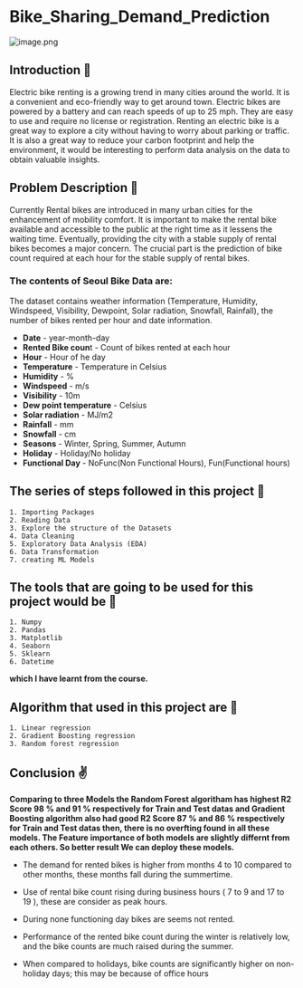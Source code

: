 # Bike_Sharing_Demand_Prediction

![image.png](https://d9hhrg4mnvzow.cloudfront.net/www.slugbikelife.org/giveaway/234e4595-e-bike-motion.gif)

## Introduction 📘
Electric bike renting is a growing trend in many cities around the world. It is a convenient and eco-friendly way to get around town. Electric bikes are powered by a battery and can reach speeds of up to 25 mph. They are easy to use and require no license or registration. Renting an electric bike is a great way to explore a city without having to worry about parking or traffic. It is also a great way to reduce your carbon footprint and help the environment, it would be interesting to perform data analysis on the data to obtain valuable insights.

## Problem Description 🤔  
Currently Rental bikes are introduced in many urban cities for the enhancement of mobility comfort. It is important to make the rental bike available and accessible to the public at the right time as it lessens the waiting time. Eventually, providing the city with a stable supply of rental bikes becomes a major concern. The crucial part is the prediction of bike count required at each hour for the stable supply of rental bikes.

### The contents of Seoul Bike Data are:
The dataset contains weather information (Temperature, Humidity, Windspeed, Visibility, Dewpoint, Solar radiation, Snowfall, Rainfall), the number of bikes rented 
per hour and date information.

* **Date** - year-month-day
* **Rented Bike coun**t - Count of bikes rented at each hour
* **Hour** - Hour of he day
* **Temperature** - Temperature in Celsius
* **Humidity** - %
* **Windspeed** - m/s
* **Visibility** - 10m
* **Dew point temperature** - Celsius
* **Solar radiation** - MJ/m2
* **Rainfall** - mm
* **Snowfall** - cm
* **Seasons** - Winter, Spring, Summer, Autumn
* **Holiday** - Holiday/No holiday
* **Functional Day** - NoFunc(Non Functional Hours), Fun(Functional hours)

## The series of steps followed in this project 📃

    1. Importing Packages
    2. Reading Data
    3. Explore the structure of the Datasets
    4. Data Cleaning
    5. Exploratory Data Analysis (EDA)
    6. Data Transformation
    7. creating ML Models
	
## The tools that are going to be used for this project would be 💾
   
    1. Numpy 
    2. Pandas
    3. Matplotlib
    4. Seaborn
    5. Sklearn
    6. Datetime
   
**which I have learnt from the course.**

## Algorithm that used in this project are 🔣

    1. Linear regression
    2. Gradient Boosting regression
    3. Random forest regression

## Conclusion ✌

**Comparing to three Models the Random Forest algoritham has highest R2 Score 98 % and 91 % respectively for Train and Test datas and Gradient Boosting algorithm also had good R2 Score 87 % and 86 % respectively for Train and Test datas then, there is no overfting found in all these models. The Feature importance of both models are slightly differnt from each others. So better result We can deploy these models.**

* The demand for rented bikes is higher from months 4 to 10 compared to other months, these months fall during the summertime.

* Use of rental bike count rising during business hours ( 7 to 9 and 17 to 19 ), these are consider as peak hours.

* During none functioning day bikes are seems not rented.

* Performance of the rented bike count during the winter is relatively low, and the bike counts are much raised during the summer.

* When compared to holidays, bike counts are significantly higher on non-holiday days; this may be because of office hours
